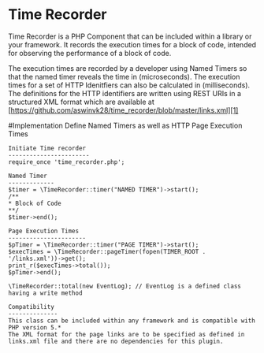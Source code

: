 # Time Recorder

Time Recorder is a PHP Component that can be included within a library or your framework. It records the execution times for a block of code, intended for observing the performance of a block of code.

The execution times are recorded by a developer using Named Timers so that the named timer reveals the time in (microseconds). The execution times for a set of HTTP Idenitfiers can also be calculated in (milliseconds). The definitions for the HTTP identifiers are written using REST URIs in a structured XML format which are available at [https://github.com/aswinvk28/time_recorder/blob/master/links.xml][1]

#Implementation
Define Named Timers as well as HTTP Page Execution Times    

    Initiate Time recorder
    -----------------------
    require_once 'time_recorder.php';

    Named Timer
    -------------
    $timer = \TimeRecorder::timer("NAMED TIMER")->start();
    /**
    * Block of Code
    **/
    $timer->end();
    
    Page Execution Times
    ----------------------
    $pTimer = \TimeRecorder::timer("PAGE TIMER")->start();
    $execTimes = \TimeRecorder::pageTimer(fopen(TIMER_ROOT . '/links.xml'))->get();
    print_r($execTimes->total());
    $pTimer->end();

    \TimeRecorder::total(new EventLog); // EventLog is a defined class having a write method

    Compatibility
    --------------
    This class can be included within any framework and is compatible with PHP version 5.*
    The XML format for the page links are to be specified as defined in links.xml file and there are no dependencies for this plugin.
    
  [1]: https://github.com/aswinvk28/time_recorder/blob/master/links.xml
